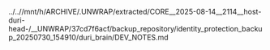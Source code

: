 ../..//mnt/h/ARCHIVE/.UNWRAP/extracted/CORE__2025-08-14__2114__host-duri-head-/__UNWRAP/37cd7f6acf/backup_repository/identity_protection_backup_20250730_154910/duri_brain/DEV_NOTES.md